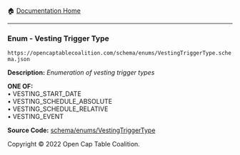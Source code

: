 :house: [Documentation Home](/docs/README.md)

---

### Enum - Vesting Trigger Type

`https://opencaptablecoalition.com/schema/enums/VestingTriggerType.schema.json`

**Description:** _Enumeration of vesting trigger types_

**ONE OF:**</br>&bull; VESTING_START_DATE </br>&bull; VESTING_SCHEDULE_ABSOLUTE </br>&bull; VESTING_SCHEDULE_RELATIVE </br>&bull; VESTING_EVENT

**Source Code:** [schema/enums/VestingTriggerType](../../schema/enums/VestingTriggerType.schema.json)

Copyright © 2022 Open Cap Table Coalition.
